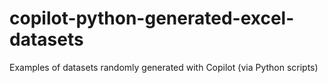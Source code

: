# copilot-python-generated-excel-datasets
Examples of datasets randomly generated with Copilot (via Python scripts) 
